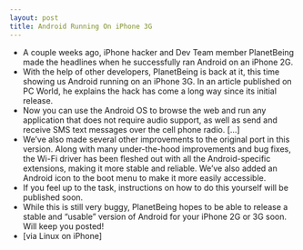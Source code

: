 ```yaml
---
layout: post
title: Android Running On iPhone 3G
---
```

* A couple weeks ago, iPhone hacker and Dev Team member PlanetBeing made the headlines when he successfully ran Android on an iPhone 2G.
* With the help of other developers, PlanetBeing is back at it, this time showing us Android running on an iPhone 3G. In an article published on PC World, he explains the hack has come a long way since its initial release.
* Now you can use the Android OS to browse the web and run any application that does not require audio support, as well as send and receive SMS text messages over the cell phone radio. […]
* We’ve also made several other improvements to the original port in this version. Along with many under-the-hood improvements and bug fixes, the Wi-Fi driver has been fleshed out with all the Android-specific extensions, making it more stable and reliable. We’ve also added an Android icon to the boot menu to make it more easily accessible.
* If you feel up to the task, instructions on how to do this yourself will be published soon.
* While this is still very buggy, PlanetBeing hopes to be able to release a stable and “usable” version of Android for your iPhone 2G or 3G soon. Will keep you posted!
* [via Linux on iPhone]

